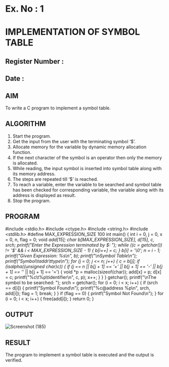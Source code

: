 # Ex. No : 1	
# IMPLEMENTATION OF SYMBOL TABLE 
## Register Number :
## Date : 

## AIM   
To write a C program to implement a symbol table.

## ALGORITHM
1.	Start the program.
2.	Get the input from the user with the terminating symbol ‘$’.
3.	Allocate memory for the variable by dynamic memory allocation function.
4.	If the next character of the symbol is an operator then only the memory is allocated.
5.	While reading, the input symbol is inserted into symbol table along with its memory address.
6.	The steps are repeated till ‘$’ is reached.
7.	To reach a variable, enter the variable to be searched and symbol table has been checked for corresponding variable, the variable along with its address is displayed as result.
8.	Stop the program. 

## PROGRAM
#include <stdio.h>
#include <ctype.h>
#include <string.h>
#include <stdlib.h>
#define MAX_EXPRESSION_SIZE 100
int main() {
int i = 0, j = 0, x = 0, n, flag = 0;
void *add[15];
char b[MAX_EXPRESSION_SIZE], d[15], c, srch;
printf("Enter the Expression terminated by $: ");
while ((c = getchar()) != '$' && i < MAX_EXPRESSION_SIZE - 1) {
b[i++] = c;
}
b[i] = '\0';
n = i - 1;
printf("Given Expression: %s\n", b);
printf("\nSymbol Table\n");
printf("Symbol\taddr\ttype\n");
for (j = 0; j <= n; j++) {
c = b[j];
if (isalpha((unsigned char)c)) {
if (j == n || b[j + 1] == '+' || b[j + 1] == '-' || b[j + 1]
== '*' || b[j + 1] == '=') {
void *p = malloc(sizeof(char));
add[x] = p;
d[x] = c;
printf("%c\t%p\tidentifier\n", c, p);
x++;
}
}
}
getchar();
printf("\nThe symbol to be searched: ");
srch = getchar();
for (i = 0; i < x; i++) {
if (srch == d[i]) {
printf("Symbol Found\n");
printf("%c@address %p\n", srch, add[i]);
flag = 1;
break;
}
}
if (flag == 0) {
printf("Symbol Not Found\n");
}
for (i = 0; i < x; i++) {
free(add[i]);
}
return 0;
}

## OUTPUT 
![Screenshot (185)](https://github.com/user-attachments/assets/1bf733fd-84c9-4156-b61d-5d0a3f54f89a)

## RESULT
The program to implement a symbol table is executed and the output is verified.
